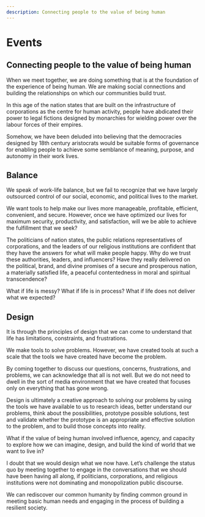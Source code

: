 ```yaml
---
description: Connecting people to the value of being human
---
```


# Events

## Connecting people to the value of being human

When we meet together, we are doing something that is at the foundation of the experience of being human. We are making social connections and building the relationships on which our communities build trust.

In this age of the nation states that are built on the infrastructure of corporations as the centre for human activity, people have abdicated their power to legal fictions designed by monarchies for wielding power over the labour forces of their empires.

Somehow, we have been deluded into believing that the democracies designed by 18th century aristocrats would be suitable forms of governance for enabling people to achieve some semblance of meaning, purpose, and autonomy in their work lives.

## Balance

We speak of work-life balance, but we fail to recognize that we have largely outsourced control of our social, economic, and political lives to the market.

We want tools to help make our lives more manageable, profitable, efficient, convenient, and secure. However, once we have optimized our lives for maximum security, productivity, and satisfaction, will we be able to achieve the fulfillment that we seek?

The politicians of nation states, the public relations representatives of corporations, and the leaders of our religious institutions are confident that they have the answers for what will make people happy. Why do we trust these authorities, leaders, and influencers? Have they really delivered on the political, brand, and divine promises of a secure and prosperous nation, a materially satisfied life, a peaceful contentedness in moral and spiritual transcendence?

What if life is messy? What if life is in process? What if life does not deliver what we expected?

## Design

It is through the principles of design that we can come to understand that life has limitations, constraints, and frustrations.

We make tools to solve problems. However, we have created tools at such a scale that the tools we have created have become the problem.

By coming together to discuss our questions, concerns, frustrations, and problems, we can acknowledge that all is not well. But we do not need to dwell in the sort of media environment that we have created that focuses only on everything that has gone wrong.

Design is ultimately a creative approach to solving our problems by using the tools we have available to us to research ideas, better understand our problems, think about the possibilities, prototype possible solutions, test and validate whether the prototype is an appropriate and effective solution to the problem, and to build those concepts into reality.

What if the value of being human involved influence, agency, and capacity to explore how we can imagine, design, and build the kind of world that we want to live in?

I doubt that we would design what we now have. Let’s challenge the status quo by meeting together to engage in the conversations that we should have been having all along, if politicians, corporations, and religious institutions were not dominating and monopolization public discourse.

We can rediscover our common humanity by finding common ground in meeting basic human needs and engaging in the process of building a resilient society.
